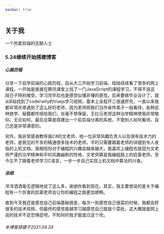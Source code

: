 ```yaml
---
navbar: true
---
```


## 关于我

一个热爱前端的无聊人士

### 5.24继续开始搭建博客
#####  心路历程
分享一下自学前端的心路历程，自从大三开始学习前端，陆陆续续看了很多的网上课程，一开始是直接在腾讯课堂上找了一门JavaScript的课程学习，不得不说这段日子特别难受，学习完毕后也是感觉似懂非懂的感觉。后来要做毕业设计了，就从B站找到了coderwhy的Vuejs学习视频，基本上全程开二倍速肝完，一直以来我都非常庆幸遇到了这么好的老师，因为老师把我们当作亲传弟子一般看待，各种武林绝学、秘籍都传授给我们，丝毫不带保留，王红元老师这种治学精神使我非常敬仰。无论如何，最后总算是搭建出一个前后端分离的系统，不管别人如何看待，自己还是非常满意的。

另外，我非常感谢教导我C#的文老师，他一位非常风趣负责人以及很有技术力的老师，是我见的不多的精通很多技术的老师，平时只需要跟着老师的详细到令人发指的上机文档，我相信你对于编程的兴趣会越来越大，我喜欢上编程也是因为文老师严谨的治学精神和平时风趣幽默的性格，文老师算是我编程路上的启蒙老师，至今忘不了跟着老师学习C语言，一步一步自己实现上机文档中算法的兴奋。

##### 总结
洋洋洒洒毫无逻辑地说了这么多，谢谢你看到现在。其实，我主要想说的是关于编程有一个厉害的启蒙老师会让你的编程之路更加顺畅。

直到今天我还是感觉自己前端基础很差，每次一到感觉自己很菜的时候，我都会肝很多的技术视频，但最终的感觉是越学习越感觉自己就是个菜批，这大概就是网上说的技术不足恐惧症吧，不知何时我才能度过这个坎。


######   本博客搭建于2021.04.24
